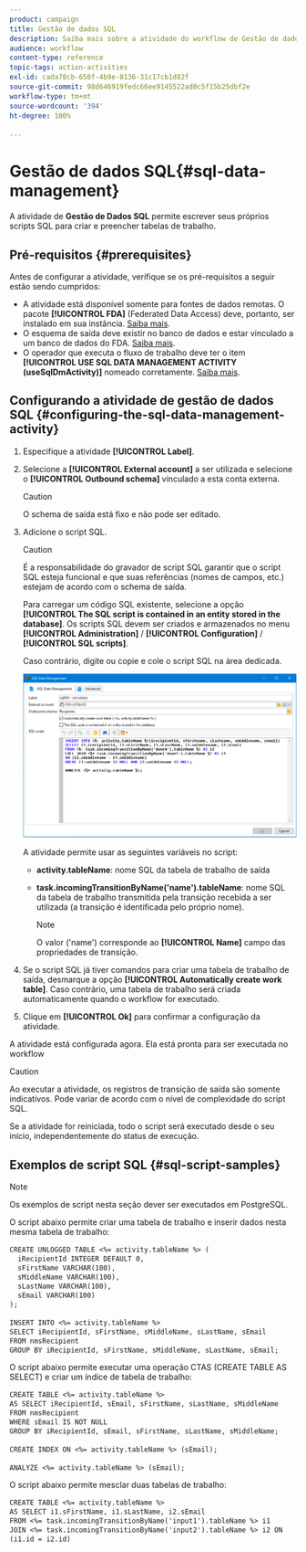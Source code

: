 ```yaml
---
product: campaign
title: Gestão de dados SQL
description: Saiba mais sobre a atividade do workflow de Gestão de dados SQL
audience: workflow
content-type: reference
topic-tags: action-activities
exl-id: cada78cb-658f-4b9e-8136-31c17cb1d82f
source-git-commit: 98d646919fedc66ee9145522ad0c5f15b25dbf2e
workflow-type: tm+mt
source-wordcount: '394'
ht-degree: 100%

---
```


# Gestão de dados SQL{#sql-data-management}

A atividade de **Gestão de Dados SQL** permite escrever seus próprios scripts SQL para criar e preencher tabelas de trabalho.

## Pré-requisitos {#prerequisites}

Antes de configurar a atividade, verifique se os pré-requisitos a seguir estão sendo cumpridos:

* A atividade está disponível somente para fontes de dados remotas. O pacote **[!UICONTROL FDA]** (Federated Data Access) deve, portanto, ser instalado em sua instância. [Saiba mais](../../installation/using/about-fda.md).
* O esquema de saída deve existir no banco de dados e estar vinculado a um banco de dados do FDA. [Saiba mais](../../configuration/using/about-schema-reference.md).
* O operador que executa o fluxo de trabalho deve ter o item **[!UICONTROL USE SQL DATA MANAGEMENT ACTIVITY (useSqlDmActivity)]** nomeado corretamente. [Saiba mais](../../platform/using/access-management-named-rights.md).

## Configurando a atividade de gestão de dados SQL {#configuring-the-sql-data-management-activity}

1. Especifique a atividade **[!UICONTROL Label]**.
1. Selecione a **[!UICONTROL External account]** a ser utilizada e selecione o **[!UICONTROL Outbound schema]** vinculado a esta conta externa.

   >[!CAUTION]
   >
   >O schema de saída está fixo e não pode ser editado.

1. Adicione o script SQL.

   >[!CAUTION]
   >
   >É a responsabilidade do gravador de script SQL garantir que o script SQL esteja funcional e que suas referências (nomes de campos, etc.) estejam de acordo com o schema de saída.

   Para carregar um código SQL existente, selecione a opção **[!UICONTROL The SQL script is contained in an entity stored in the database]**. Os scripts SQL devem ser criados e armazenados no menu **[!UICONTROL Administration]** / **[!UICONTROL Configuration]** / **[!UICONTROL SQL scripts]**.

   Caso contrário, digite ou copie e cole o script SQL na área dedicada.

   ![](assets/sql_datamanagement.png)

   A atividade permite usar as seguintes variáveis no script:

   * **activity.tableName**: nome SQL da tabela de trabalho de saída
   * **task.incomingTransitionByName(&#39;name&#39;).tableName**: nome SQL da tabela de trabalho transmitida pela transição recebida a ser utilizada (a transição é identificada pelo próprio nome).

      >[!NOTE]
      >
      >O valor (&#39;name&#39;) corresponde ao **[!UICONTROL Name]** campo das propriedades de transição.

1. Se o script SQL já tiver comandos para criar uma tabela de trabalho de saída, desmarque a opção **[!UICONTROL Automatically create work table]**. Caso contrário, uma tabela de trabalho será criada automaticamente quando o workflow for executado.
1. Clique em **[!UICONTROL Ok]** para confirmar a configuração da atividade.

A atividade está configurada agora. Ela está pronta para ser executada no workflow

>[!CAUTION]
>
>Ao executar a atividade, os registros de transição de saída são somente indicativos. Pode variar de acordo com o nível de complexidade do script SQL.
>  
>Se a atividade for reiniciada, todo o script será executado desde o seu início, independentemente do status de execução.

## Exemplos de script SQL {#sql-script-samples}

>[!NOTE]
>
>Os exemplos de script nesta seção dever ser executados em PostgreSQL.

O script abaixo permite criar uma tabela de trabalho e inserir dados nesta mesma tabela de trabalho:

```
CREATE UNLOGGED TABLE <%= activity.tableName %> (
  iRecipientId INTEGER DEFAULT 0,
  sFirstName VARCHAR(100),
  sMiddleName VARCHAR(100),
  sLastName VARCHAR(100),
  sEmail VARCHAR(100)
);

INSERT INTO <%= activity.tableName %>
SELECT iRecipientId, sFirstName, sMiddleName, sLastName, sEmail
FROM nmsRecipient
GROUP BY iRecipientId, sFirstName, sMiddleName, sLastName, sEmail;
```

O script abaixo permite executar uma operação CTAS (CREATE TABLE AS SELECT) e criar um índice de tabela de trabalho:

```
CREATE TABLE <%= activity.tableName %>
AS SELECT iRecipientId, sEmail, sFirstName, sLastName, sMiddleName
FROM nmsRecipient
WHERE sEmail IS NOT NULL
GROUP BY iRecipientId, sEmail, sFirstName, sLastName, sMiddleName;

CREATE INDEX ON <%= activity.tableName %> (sEmail);

ANALYZE <%= activity.tableName %> (sEmail);
```

O script abaixo permite mesclar duas tabelas de trabalho:

```
CREATE TABLE <%= activity.tableName %>
AS SELECT i1.sFirstName, i1.sLastName, i2.sEmail
FROM <%= task.incomingTransitionByName('input1').tableName %> i1
JOIN <%= task.incomingTransitionByName('input2').tableName %> i2 ON (i1.id = i2.id)
```
